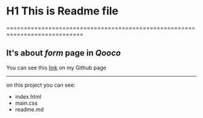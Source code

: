 # H1 This is Readme file

============================================================================

## It's about _form_ **page** in **_Qooco_**

You can see this [link](https://mol4anovole.test-JS/index.html) on my Github page

---

on this project you can see:

- index.html
- main.css
- readme.md

